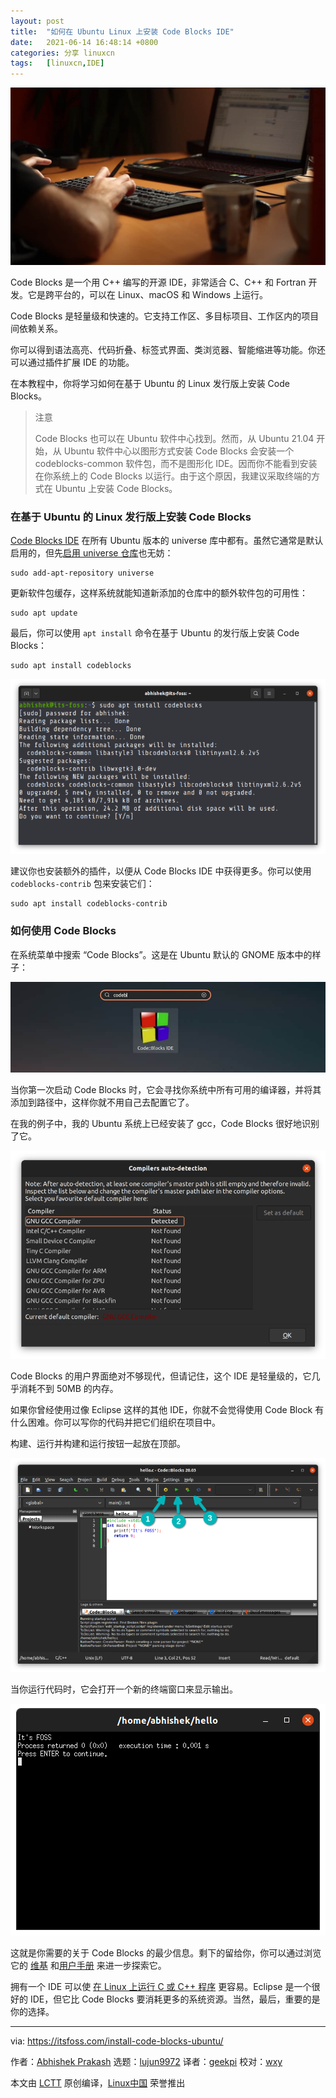 ```yaml
---
layout: post
title:	"如何在 Ubuntu Linux 上安装 Code Blocks IDE"
date:	2021-06-14 16:48:14 +0800 
categories:	分享 linuxcn 
tags:	[linuxcn,IDE]
---
```



![](/Asserts/Images/album/202106/14/164807ov99wdi2m7pmgz2j.jpg)


Code Blocks 是一个用 C++ 编写的开源 IDE，非常适合 C、C++ 和 Fortran 开发。它是跨平台的，可以在 Linux、macOS 和 Windows 上运行。


Code Blocks 是轻量级和快速的。它支持工作区、多目标项目、工作区内的项目间依赖关系。


你可以得到语法高亮、代码折叠、标签式界面、类浏览器、智能缩进等功能。你还可以通过插件扩展 IDE 的功能。


在本教程中，你将学习如何在基于 Ubuntu 的 Linux 发行版上安装 Code Blocks。



> 
> 注意
> 
> 
> Code Blocks 也可以在 Ubuntu 软件中心找到。然而，从 Ubuntu 21.04 开始，从 Ubuntu 软件中心以图形方式安装 Code Blocks 会安装一个 codeblocks-common 软件包，而不是图形化 IDE。因而你不能看到安装在你系统上的 Code Blocks 以运行。由于这个原因，我建议采取终端的方式在 Ubuntu 上安装 Code Blocks。
> 
> 
> 


### 在基于 Ubuntu 的 Linux 发行版上安装 Code Blocks


[Code Blocks IDE](https://www.codeblocks.org/) 在所有 Ubuntu 版本的 universe 库中都有。虽然它通常是默认启用的，但先[启用 universe 仓库](https://itsfoss.com/ubuntu-repositories/)也无妨：



```
sudo add-apt-repository universe

```

更新软件包缓存，这样系统就能知道新添加的仓库中的额外软件包的可用性：



```
sudo apt update

```

最后，你可以使用 `apt install` 命令在基于 Ubuntu 的发行版上安装 Code Blocks：



```
sudo apt install codeblocks

```

![](/Asserts/Images/album/202106/14/164815l2l5n7firblqnroq.png)


建议你也安装额外的插件，以便从 Code Blocks IDE 中获得更多。你可以使用 `codeblocks-contrib` 包来安装它们：



```
sudo apt install codeblocks-contrib

```

### 如何使用 Code Blocks


在系统菜单中搜索 “Code Blocks”。这是在 Ubuntu 默认的 GNOME 版本中的样子：


![](/Asserts/Images/album/202106/14/164817y5i0ucz5syuynccn.jpg)


当你第一次启动 Code Blocks 时，它会寻找你系统中所有可用的编译器，并将其添加到路径中，这样你就不用自己去配置它了。


在我的例子中，我的 Ubuntu 系统上已经安装了 gcc，Code Blocks 很好地识别了它。


![](/Asserts/Images/album/202106/14/164819d0k2zmmamdhuh6uw.png)


Code Blocks 的用户界面绝对不够现代，但请记住，这个 IDE 是轻量级的，它几乎消耗不到 50MB 的内存。


如果你曾经使用过像 Eclipse 这样的其他 IDE，你就不会觉得使用 Code Block 有什么困难。你可以写你的代码并把它们组织在项目中。


构建、运行并构建和运行按钮一起放在顶部。


![](/Asserts/Images/album/202106/14/164821pwrwzgolrl2zjxcg.png)


当你运行代码时，它会打开一个新的终端窗口来显示输出。


![](/Asserts/Images/album/202106/14/164822lmwd2e2ehheqt3ux.png)


这就是你需要的关于 Code Blocks 的最少信息。剩下的留给你，你可以通过浏览它的 [维基](https://wiki.codeblocks.org/index.php/Main_Page) 和[用户手册](https://www.codeblocks.org/user-manual/) 来进一步探索它。


拥有一个 IDE 可以使 [在 Linux 上运行 C 或 C++ 程序](https://itsfoss.com/c-plus-plus-ubuntu/) 更容易。Eclipse 是一个很好的 IDE，但它比 Code Blocks 要消耗更多的系统资源。当然，最后，重要的是你的选择。




---


via: <https://itsfoss.com/install-code-blocks-ubuntu/>


作者：[Abhishek Prakash](https://itsfoss.com/author/abhishek/) 选题：[lujun9972](https://github.com/lujun9972) 译者：[geekpi](https://github.com/geekpi) 校对：[wxy](https://github.com/wxy)


本文由 [LCTT](https://github.com/LCTT/TranslateProject) 原创编译，[Linux中国](https://linux.cn/) 荣誉推出
